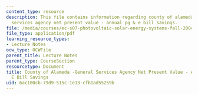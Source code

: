 ```yaml
---
content_type: resource
description: This file contains information regarding county of alameda - general
  services agency net present value - annual pg & e bill savings.
file: /media/courses/ec-s07-photovoltaic-solar-energy-systems-fall-2004/6ac100cb79d9515c1e13cfb1ad55259b_MITEC_S07F04_3_pv_savings.pdf
file_type: application/pdf
learning_resource_types:
- Lecture Notes
ocw_type: OCWFile
parent_title: Lecture Notes
parent_type: CourseSection
resourcetype: Document
title: County of Alameda -General Services Agency Net Present Value - Annual PG &
  E Bill Savings
uid: 6ac100cb-79d9-515c-1e13-cfb1ad55259b
---
```


